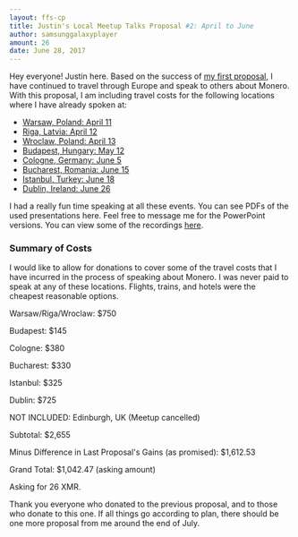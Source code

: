 ```yaml
---
layout: ffs-cp
title: Justin's Local Meetup Talks Proposal #2: April to June
author: samsunggalaxyplayer
amount: 26
date: June 28, 2017
---
```


Hey everyone! Justin here. Based on the success of [my first proposal](https://forum.getmonero.org/22/completed-tasks/87610/justin-s-local-meetup-talks-proposal-1-valencia-graz-and-zagreb), I have continued to travel through Europe and speak to others about Monero. With this proposal, I am including travel costs for the following locations where I have already spoken at:

- [Warsaw, Poland: April 11](https://www.meetup.com/Warsaw-Bitcoin-Meetup-Group/events/238739999/)
- [Riga, Latvia: April 12](https://www.meetup.com/Riga-Bitcoin-Meetup/events/238920812/)
- [Wroclaw, Poland: April 13](https://www.meetup.com/Wroclaw-Blockchain-Meetup/events/238876892/)
- [Budapest, Hungary: May 12](https://www.meetup.com/BitcoinBudapest/events/239828785/)
- [Cologne, Germany: June 5](https://www.meetup.com/Bitcoin-Cologne/events/238950862/)
- [Bucharest, Romania: June 15](https://twitter.com/JEhrenhofer/status/875463371826487297)
- [Istanbul, Turkey: June 18](https://www.meetup.com/monero-turkey/events/240414046/)
- [Dublin, Ireland: June 26](https://www.meetup.com/Bitcoin-Dublin/events/240152422/)

I had a really fun time speaking at all these events. You can see PDFs of the used presentations here. Feel free to message me for the PowerPoint versions. You can view some of the recordings [here](https://www.youtube.com/playlist?list=PLBwW3kFqHdFg72DeOcNQ552W607ATQURq).

### Summary of Costs

I would like to allow for donations to cover some of the travel costs that I have incurred in the process of speaking about Monero. I was never paid to speak at any of these locations. Flights, trains, and hotels were the cheapest reasonable options.

Warsaw/Riga/Wroclaw: $750

Budapest: $145

Cologne: $380

Bucharest: $330

Istanbul: $325

Dublin: $725

NOT INCLUDED: Edinburgh, UK (Meetup cancelled)

Subtotal: $2,655

Minus Difference in Last Proposal's Gains (as promised): $1,612.53

Grand Total: $1,042.47 (asking amount)

Asking for 26 XMR.

Thank you everyone who donated to the previous proposal, and to those who donate to this one. If all things go according to plan, there should be one more proposal from me around the end of July.

